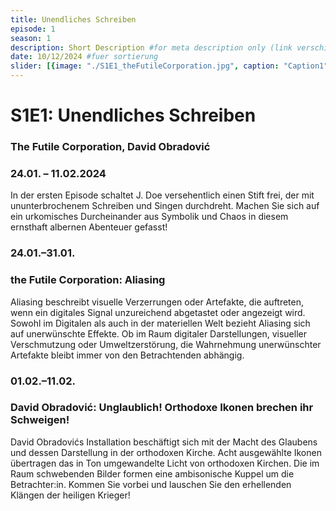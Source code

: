 ```yaml
---
title: Unendliches Schreiben
episode: 1
season: 1
description: Short Description #for meta description only (link verschicken etc. nicht auf der seite zu sehen)
date: 10/12/2024 #fuer sortierung
slider: [{image: "./S1E1_theFutileCorporation.jpg", caption: "Caption1"},{image: "./S1E1_theFutileCorporation1.jpg",caption: "Caption1"},{image: "./S1E1_thefutileCorporation2.jpg",caption: "Caption1"},{image: "./S1E1DavidObradović03.jpg",caption: "Caption1"},{image: "./S1E1DavidObradović06.jpg",caption: "Caption1"},{image: "./S1E1DavidObradović07.jpg",caption: "Caption 1"},]
---
```


# S1E1: Unendliches Schreiben
### The Futile Corporation, David Obradović
### 24.01. – 11.02.2024
		
In der ersten Episode schaltet J. Doe versehentlich einen Stift frei, der mit ununterbrochenem Schreiben und Singen durchdreht. Machen Sie sich auf ein urkomisches Durcheinander aus Symbolik und Chaos in diesem ernsthaft albernen Abenteuer gefasst!

### 24.01.–31.01.
### the Futile Corporation: Aliasing

Aliasing beschreibt visuelle Verzerrungen oder Artefakte, die auftreten, wenn ein digitales Signal unzureichend abgetastet oder angezeigt wird. Sowohl im Digitalen als auch in der materiellen Welt bezieht Aliasing sich auf unerwünschte Effekte. Ob im Raum digitaler Darstellungen, visueller Verschmutzung oder Umweltzerstörung, die Wahrnehmung unerwünschter Artefakte bleibt immer von den Betrachtenden abhängig.

### 01.02.–11.02.
### David Obradović: Unglaublich! Orthodoxe Ikonen brechen ihr Schweigen! 
	
David Obradovićs Installation beschäftigt sich mit der Macht des Glaubens und dessen Darstellung in der orthodoxen Kirche. Acht ausgewählte Ikonen übertragen das in Ton umgewandelte Licht von orthodoxen Kirchen. Die im Raum schwebenden Bilder formen eine ambisonische Kuppel um die Betrachter:in. Kommen Sie vorbei und lauschen Sie den erhellenden Klängen der heiligen Krieger!
